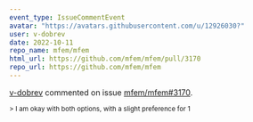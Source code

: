 ```yaml
---
event_type: IssueCommentEvent
avatar: "https://avatars.githubusercontent.com/u/12926030?"
user: v-dobrev
date: 2022-10-11
repo_name: mfem/mfem
html_url: https://github.com/mfem/mfem/pull/3170
repo_url: https://github.com/mfem/mfem
---
```


<a href='https://github.com/v-dobrev' target='_blank'>v-dobrev</a> commented on issue <a href='https://github.com/mfem/mfem/pull/3170' target='_blank'>mfem/mfem#3170</a>.

<small>> I am okay with both options, with a slight preference for 1